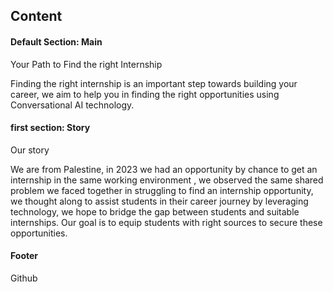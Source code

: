 ## Content


#### Default Section: Main 


Your Path to Find the right Internship

Finding the right internship is an important step towards building your career, we aim to help you in finding the right opportunities using Conversational AI technology. 

#### first section: Story

Our story

We are from Palestine, in 2023 we had an opportunity by chance to get an internship in the same working environment , we observed the same shared problem we faced together in struggling to find an internship opportunity, we thought along to assist students in their career journey by leveraging technology, we hope to bridge the gap between students and suitable internships. Our goal is to equip students with right sources to secure these opportunities. 

#### Footer

Github
